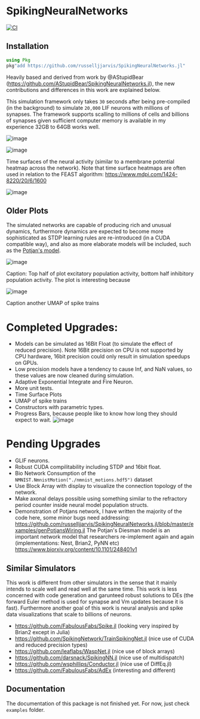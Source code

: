 # SpikingNeuralNetworks

[![CI](https://github.com/russelljjarvis/SpikingNeuralNetworks.jl/actions/workflows/ci.yml/badge.svg)](https://github.com/russelljjarvis/SpikingNeuralNetworks.jl/actions/workflows/ci.yml)


## Installation

```julia
using Pkg
pkg"add https://github.com/russelljjarvis/SpikingNeuralNetworks.jl"
```

Heavily based and derived from work by @AStupidBear (https://github.com/AStupidBear/SpikingNeuralNetworks.jl), the new contributions and differences in this work are explained below.

This simulation framework only takes `30` seconds after being pre-compiled (in the background) to simulate `20,000` LIF neurons with millions of synapses.
The framework supports scalling to millions of cells and billions of synapses given sufficient computer memory is available in my experience 32GB to 64GB works well.

![image](https://user-images.githubusercontent.com/7786645/228764232-b6818524-ea31-461f-913d-5e50196a2a6f.png)

![image](https://user-images.githubusercontent.com/7786645/228764191-10262134-8602-4c7c-81ae-57e0c7ca871c.png)

Time surfaces of the neural activity (similar to a membrane potential heatmap across the network). Note that time surface heatmaps are often used in relation to the FEAST algorithm:  https://www.mdpi.com/1424-8220/20/6/1600

![image](https://user-images.githubusercontent.com/7786645/228764258-4da67dfe-1e8b-4a30-97eb-724a9e7dd683.png)

## Older Plots


The simulated networks are capable of producing rich and unusual dynamics, furthermore dynamics are expected to become more sophisticated as STDP learning rules are re-introduced (in a CUDA compatible way), and also as more elaborate models will be included, such as the [Potjan's model]([https://github.com/social-hacks-for-mental-health/SpikingNeuralNetworks.jl/tree/potjans](https://github.com/RJsWorkatWSU/SpikingNeuralNetworks.jl/blob/potjans_model/src/genPotjansInPlace.jl)).

![image](https://user-images.githubusercontent.com/7786645/227809116-d7180fbd-e937-4bdb-bb0d-77645c1eb284.png)

Caption: Top half of plot excitatory population activity, bottom half inhibitory population activity. The plot is interesting because 


![image](https://user-images.githubusercontent.com/7786645/228695786-d496ce45-8df2-401f-a72c-ec48b8281d83.png)

Caption another UMAP of spike trains

# Completed Upgrades:

* Models can be simulated as 16Bit Float (to simulate the effect of reduced precision). Note 16Bit precision on CPU is not supported by CPU hardware, 16bit precision could only result in simulation speedups on GPUs.
* Low precision models have a tendency to cause Inf, and NaN values, so these values are now cleaned during simulation.
* Adaptive Exponential Integrate and Fire Neuron.
* More unit tests.
* Time Surface Plots
* UMAP of spike trains
* Constructors with parametric types.
* Progress Bars, because people like to know how long they should expect to wait.
![image](https://user-images.githubusercontent.com/7786645/227809077-b7b19bf0-cffc-493f-9d28-2034d1bdf038.png)

# Pending Upgrades
* GLIF neurons.
* Robust CUDA compilitability including STDP and 16bit float.
* Bio Network Consumption of the ```NMNIST.NmnistMotion("./nmnist_motions.hdf5")``` dataset
* Use Block Array with display to visualize the connection topology of the network.
* Make axonal delays possible using something similar to the refractory period counter inside neural model population structs.
* Demonstration of Potjans network, I have written the majority of the code here, some minor bugs need addressing: https://github.com/russelljjarvis/SpikingNeuralNetworks.jl/blob/master/examples/genPotjansWiring.jl
The Potjan's Diesman model is an important network model that researchers re-implement again and again (implementations: Nest, Brian2, PyNN etc)
https://www.biorxiv.org/content/10.1101/248401v1

## Similar Simulators
This work is different from other simulators in the sense that it mainly intends to scale well and read well at the same time. This work is less concerned with code generation and garunteed robust solutions to DEs (the forward Euler method is used for synapse and Vm updates because it is fast). Furthermore another goal of this work is neural analysis and spike data visualizations that scale to billions of neurons.

* https://github.com/FabulousFabs/Spike.jl (looking very inspired by Brian2 except in Julia)
* https://github.com/SpikingNetwork/TrainSpikingNet.jl (nice use of CUDA and reduced precision types)
* https://github.com/leaflabs/WaspNet.jl (nice use of block arrays)
* https://github.com/darsnack/SpikingNN.jl (nice use of multidispatch)
* https://github.com/wsphillips/Conductor.jl (nice use of DiffEq.jl)
* https://github.com/FabulousFabs/AdEx (interesting and different)


## Documentation

The documentation of this package is not finished yet. For now, just check `examples` folder.
